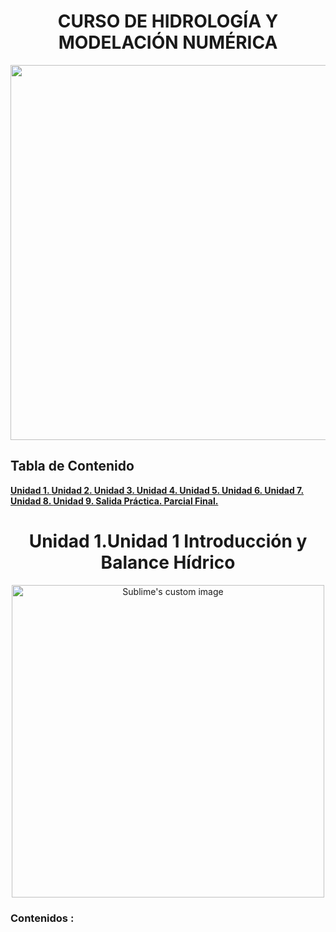 # <h1 align="center"> CURSO DE HIDROLOGÍA Y MODELACIÓN NUMÉRICA 

<p align="center">
  <img src="https://github.com/user-attachments/assets/833c7222-cf2d-45de-8e90-2c246d014131"width="600">
</p> 


## Tabla de Contenido

**[Unidad 1. ](#Unidad-1-Introducción-y-Balance-Hídrico)**
**[Unidad 2. ](#Unidad-2-Precipitación-y-Nieve)**
**[Unidad 3. ](#Unidad-3-Evaporación-y-Transpiración)**
**[Unidad 4. ](#Unidad-4-Movimiento-del-agua-en-el-suelo)**
**[Unidad 5. ](#Unidad-5-Caudal)**
**[Unidad 6. ](#Unidad-6-Cuenca-y-Red-de-Drenaje)**
**[Unidad 7. ](#Unidad-7-Conceptos-Hidrogeológicos)**
**[Unidad 8. ](#Unidad-8-Teoría-del-flujo-del-agua-subterránea)**
**[Unidad 9. ](#Unidad-9-Modelación-numérica-del-balance-hídrico)**
**[Salida Práctica. ](#Salida-práctica)**
**[Parcial Final. ](#Parcial-Final)**

<h1 align="center">Unidad 1.Unidad 1 Introducción y Balance Hídrico</h1>
<p align="center">
<img src="https://github.com/user-attachments/assets/a8ec44c6-84e3-4ae0-9703-983494c3ad62" alt="Sublime's custom image"width="500"
</p>


### Contenidos :


